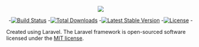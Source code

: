 <p align="center"><img src="https://laravel.com/assets/img/components/logo-laravel.svg"></p>
<p align="center">
 -<a href="https://travis-ci.org/laravel/framework"><img src="https://travis-ci.org/laravel/framework.svg" alt="Build Status"></a>
 -<a href="https://packagist.org/packages/laravel/framework"><img src="https://poser.pugx.org/laravel/framework/d/total.svg" alt="Total Downloads"></a>
 -<a href="https://packagist.org/packages/laravel/framework"><img src="https://poser.pugx.org/laravel/framework/v/stable.svg" alt="Latest Stable Version"></a>
 -<a href="https://packagist.org/packages/laravel/framework"><img src="https://poser.pugx.org/laravel/framework/license.svg" alt="License"></a>
 -</p>
 
Created using Laravel. The Laravel framework is open-sourced software licensed under the [MIT license](http://opensource.org/licenses/MIT).
